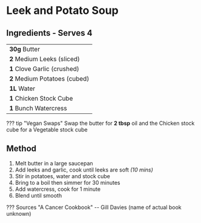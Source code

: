 # Leek and Potato Soup

<!--
![Leek and Potato Soup](https://vole.wtf/plaiceholder-images/portrait.jpg){width="50%" align="right" loading="lazy"}
-->

## Ingredients - Serves 4

|                                                       |
| ----------------------------------------------------- |
| **30g** Butter                                        |
| **2** Medium Leeks (sliced)                           |
| **1** Clove Garlic (crushed)                          |
| **2** Medium Potatoes (cubed)                         |
| **1L** Water                                          |
| **1** Chicken Stock Cube                              |
| **1** Bunch Watercress                                |

??? tip "Vegan Swaps"
    Swap the butter for **2 tbsp** oil and the Chicken stock cube for a Vegetable stock cube

## Method
1. Melt butter in a large saucepan
2. Add leeks and garlic, cook until leeks are soft _(10 mins)_
3. Stir in potatoes, water and stock cube
3. Bring to a boil then simmer for 30 minutes
4. Add watercress, cook for 1 minute
5. Blend until smooth

??? Sources
    "A Cancer Cookbook" -- Gill Davies (name of actual book unknown)